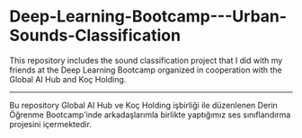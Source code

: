 # Deep-Learning-Bootcamp---Urban-Sounds-Classification

This repository includes the sound classification project that I did with my friends at the Deep Learning Bootcamp organized in cooperation with the Global AI Hub and Koç Holding.

-------------------------------------------------

Bu repository Global AI Hub ve Koç Holding işbirliği ile düzenlenen Derin Öğrenme Bootcamp'inde arkadaşlarımla birlikte yaptığımız ses sınıflandırma projesini içermektedir.
